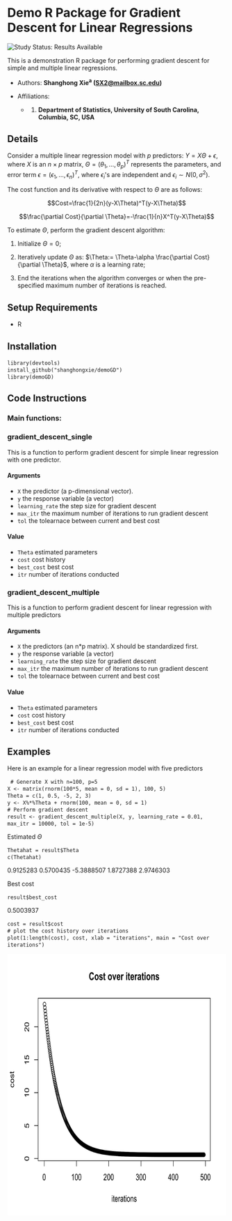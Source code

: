 
# Demo R Package for Gradient Descent for Linear Regressions

<img src="https://img.shields.io/badge/Study%20Status-Results%20Available-yellow.svg" alt="Study Status: Results Available"> 

This is a demonstration R package for performing gradient descent for simple and multiple linear regressions.


- Authors: **Shanghong Xie<sup>a</sup> (SX2@mailbox.sc.edu)</sup>**

- Affiliations:
   + 1. **Department of Statistics, University of South Carolina, Columbia, SC, USA**

## Details
Consider a multiple linear regression model with $p$ predictors: $Y=X\Theta+\epsilon$, where $X$ is an $n\times p$ matrix, $\Theta=(\theta_1, \dots, \theta_p)^T$ represents the parameters, and error term $\epsilon=(\epsilon_1, \dots, \epsilon_n)^T$, where $\epsilon_i$'s are independent and $\epsilon_i\sim N(0, \sigma^2)$.

The cost function and its derivative with respect to $\Theta$ are as follows:

$$Cost=\frac{1}{2n}(y-X\Theta)^T(y-X\Theta)$$

```math
\frac{\partial Cost}{\partial \Theta}=-\frac{1}{n}X^T(y-X\Theta)
```


To estimate $\Theta$, perform the gradient descent algorithm: 

1. Initialize $\Theta=0$;

2. Iteratively update $\Theta$ as: $\Theta:= \Theta-\alpha \frac{\partial Cost}{\partial \Theta}$, where $\alpha$ is a learning rate;

3. End the iterations when the algorithm converges or when the pre-specified maximum number of iterations is reached.



## Setup Requirements
- R

## Installation

```
library(devtools)
install_github("shanghongxie/demoGD")
library(demoGD)
```


## Code Instructions


### Main functions: 
### gradient_descent_single 
This is a function to perform gradient descent for simple linear regression with one predictor.
#### Arguments
+ `X`	the predictor (a p-dimensional vector).
+ `y`	the response variable (a vector)
+ `learning_rate`	the step size for gradient descent
+ `max_itr`	the maximum number of iterations to run gradient descent
+ `tol`	the tolearnace between current and best cost

#### Value
+ `Theta` estimated parameters
+ `cost` cost history
+ `best_cost` best cost
+ `itr` number of iterations conducted

### gradient_descent_multiple
This is a function to perform gradient descent for linear regression with multiple predictors
#### Arguments
+ `X`	the predictors (an n*p matrix). X should be standardized first.
+ `y`	the response variable (a vector)
+ `learning_rate`	the step size for gradient descent
+ `max_itr`	the maximum number of iterations to run gradient descent
+ `tol`	the tolearnace between current and best cost

#### Value
+ `Theta` estimated parameters
+ `cost` cost history
+ `best_cost` best cost
+ `itr` number of iterations conducted


 ## Examples
 Here is an example for a linear regression model with five predictors
``` 
 # Generate X with n=100, p=5
X <- matrix(rnorm(100*5, mean = 0, sd = 1), 100, 5)
Theta = c(1, 0.5, -5, 2, 3)
y <- X%*%Theta + rnorm(100, mean = 0, sd = 1)
# Perform gradient descent
result <- gradient_descent_multiple(X, y, learning_rate = 0.01, max_itr = 10000, tol = 1e-5)
```
Estimated $\Theta$
```
Thetahat = result$Theta
c(Thetahat) 
```
0.9125283  0.5700435 -5.3888507  1.8727388  2.9746303

Best cost
```
result$best_cost
```
0.5003937
```
cost = result$cost
# plot the cost history over iterations
plot(1:length(cost), cost, xlab = "iterations", main = "Cost over iterations")
```

<p align="center">
<img src="https://github.com/shanghongxie/demoGD/blob/master/costhistory.png" width="700" height="600">
</p>



